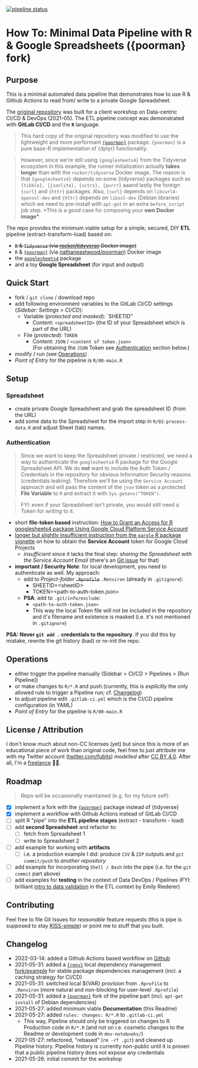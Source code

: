 [![pipeline status](https://gitlab.com/fubits/rstats-poorman-spreadsheets-etl-101/badges/main/pipeline.svg)](https://gitlab.com/fubits/rstats-poorman-spreadsheets-etl-101/-/commits/main)

# How To: Minimal Data Pipeline with R & Google Spreadsheets ({poorman} fork)

## Purpose

This is a minimal automated data pipeline that demonstrates how to use R & Github Actions to read from/ write to a private Google Spreadsheet.

The [original repository](https://gitlab.com/fubits/rstats-spreadsheets-etl-101/) was built for a client workshop on Data-centric CI/CD & DevOps (2021-05). The ETL pipeline concept was demonstrated with **GitLab CI/CD** and the **`R`** language.

> This hard copy of the original repository was modified to use the lightweight and more performant [`{poorman}`](https://github.com/nathaneastwood/poorman) package. `{poorman}` is a pure base-R implementation of {dplyr} functionality.

> However, since we're still using `{googlesheets4}` from the Tidyverse ecosystem in this example, the runner initialization actually **takes longer** than with the `rocker/tidyverse` Docker image. The reason is that `{googlesheets4}` depends on some {tidyverse} packages such as `{tibble}, {jsonlite}, {vctrs}, {purrr}` aaand lastly the foreign `{curl}` and `{httr}` packages. Also, `{curl}` depends on `libcurl4-openssl-dev` and `{httr}` depends on `libssl-dev` (Debian libraries) which we need to pre-install with `apt-get` in an extra `before_script` job step. \*This is a good case for composing your **own Docker image\***.

The repo provides the minimum viable setup for a simple, secured, DIY **ETL** pipeline (extract-transform-load) based on:

- ~~`R` & `Tidyverse` (via [rocker/tidyverse](https://hub.docker.com/r/rocker/tidyverse) Docker image)~~
- `R` & [`{poorman}`](https://github.com/nathaneastwood/poorman) (via [nathaneastwood/poorman](https://hub.docker.com/r/nathaneastwood/poorman/)) Docker image
- the [`googlesheets4`](https://googlesheets4.tidyverse.org/) package
- and a toy **Google Spreadsheet** (for input and output)

## Quick Start

- fork / `git clone` / download repo
- add following environment variables to the GitLab CI/CD settings (_Sidebar: Settings > CI/CD_):
  - Variable (_protected and masked_): `SHEETID"
    - Content: `<spreadsheetID>` (the ID of your Spreadsheet which is part of the URL)
  - File (_protected_): `TOKEN`
    - Content: `JSON` / `<content of token.json>`<br>(For obtaining the `JSON` Token see [Authentication](#authentication) section below.)
- modify / run (see [Operations](#operations))
- _Point of Entry_ for the pipeline is `R/00-main.R`

## Setup

### Spreadsheet

- create private Google Spreadsheet and grab the spreadsheet ID (from the URL)
- add some data to the Spreadsheet for the import step in `R/02-process-data.R` and adjust Sheet (tab) names.

### Authentication

> Since we want to keep the Spreadsheet private / restricted, we need a way to authenticate the `googlesheets4` R package for the Google Spreadsheet API. We do **not** want to include the Auth Token / Credentials in the repository for obvious Information Security reasons (credentials leaking). Therefore we'll be using the `Service Account` approach and will pass the content of the `json` token as a protected **File Variable** to `R` and extract it with `Sys.getenv("TOKEN")`.

> FYI: even if your Spreadsheet isn't private, you would still need a Token for _writing_ to it.

- short **file-token based** instruction: [How to Grant an Access for R googlesheets4 package Using Google Cloud Platform Service Account](https://cuberoot31.com/how-to-grant-an-access-to-r-googlesheets4-package-using-gcp-service-account/)
- [longer but slightly insufficient instruction from the `gargle` R package vignette](https://gargle.r-lib.org/articles/get-api-credentials.html#service-account-token-1) on how to obtain the **Service Account** token for Google Cloud Projects
  - _insufficient_ since it lacks the final step: _sharing the Spreadsheet with the Service Account Email_ (there's an [Git issue](https://github.com/tidyverse/googlesheets4/issues/170#issuecomment-832071335) for that)
- **important / Security Note**: for local development, you need to authenticate as well. My approach:
  - add to _Project-folder_ ~~`.Rprofile`~~ `.Renviron` (already in `.gitignore`):
    - SHEETID=\<sheetID\>
    - TOKEN=<path-to-auth-token.json>
  - **PSA**: add to `.git/info/exclude`:
    - `<path-to-auth-token.json>`
    - This way the local Token file will not be included in the repository and it's filename and existence is masked (i.e. it's not mentioned in `.gitignore`)

**PSA: Never `git add .` credentials to the repository**. If you did this by mistake, rewrite the git history (bad) or re-init the repo.

## Operations

- either trigger the pipeline manually (Sidebar > CI/CD > Pipelines > [Run Pipeline])
- or make changes to `R/*.R` and push (currently, this is _explicitly_ the only allowed rule to trigger a Pipeline run; cf. [Changelog](#changelog))
- to adjust pipeline edit `.gitlab-ci.yml` which is the CI/CD pipeline configuration (in YAML)
- _Point of Entry_ for the pipeline is `R/00-main.R`

## License / Attribution

I don't know much about non-CC licenses (yet) but since this is more of an educational piece of work than original code, feel free to just attribute me with my Twitter account ([twitter.com/fubits](https://twitter.com/fubits)) _modelled_ after [CC BY 4.0](https://creativecommons.org/licenses/by/4.0/). After all, I'm a [freelance](https://dadascience.design/portfolio/) 👨‍💻.

## Roadmap

> Repo will be occasionally maintained (e.g. for my future self)

- [x] implement a fork with the [`{poorman}`](https://github.com/nathaneastwood/poorman) package instead of {tidyverse}
- [x] implement a workflow with Github Actions instead of GitLab CI/CD
- [ ] split R "pipe" into the **ETL pipeline stages** (extract - transform - load)
- [ ] add **second Spreadsheet** and refactor to:
  - [ ] fetch from Spreadsheet 1
  - [ ] write to Spreadsheet 2
- [ ] add example for working with **artifacts**
  - [ ] i.e. a production example I did: produce `CSV` & `ZIP` outputs and `git commit/push` to _another repository_
- [ ] add example for incorporating `Shell / Bash` into the pipe (i.e. for the `git commit` part above)
- [ ] add examples for **testing** in the context of Data DevOps / Pipelines (FYI: brilliant [intro to data validation](https://emilyriederer.netlify.app/post/data-error-gen/) in the ETL context by Emily Riederer)

## Contributing

Feel free to file Git Issues for _reasonable_ feature requests (this is pipe is supposed to stay [KISS-simple](https://en.wikipedia.org/wiki/KISS_principle)) or point me to stuff that you built.

## Changelog

- 2022-03-14: added a Github Actions based workflow on [Github](https://github.com/ellocke/rstats-etl-pipeline-101)
- 2021-05-31: added a [`{renv}`](https://github.com/nathaneastwood/poorman) local dependency management [fork/example](https://gitlab.com/fubits/rstats-renv-spreadsheets-etl-101) for stable package dependencies management (incl. a caching strategy for CI/CD)
- 2021-05-31: switched local ${VAR} provision from `.Rprofile` to `.Renviron` (more natural and non-blocking for user-level `.Rprofile`)
- 2021-05-31: added a [`{poorman}`](https://github.com/nathaneastwood/poorman) fork of the pipeline part (incl. `apt-get install` of Debian dependencies)
- 2021-05-27: added minimum viable **Documentation** (this Readme)
- 2021-05-27: added `rules: changes: R/*.R` to `.gitlab-ci.yml`
  - This way, Pipeline should only be triggered on changes to R Production code in `R/*.R` (and not on i.e. cosmetic changes to the Readme or development code in `dev-notebooks/`)
- 2021-05-27: refactored, "rebased" (`rm -rf .git`) and cleaned up Pipeline history. Pipeline history is currently non-public until it is proven that a public pipeline history does not expose any credentials
- 2021-05-26: initial commit for the workshop

